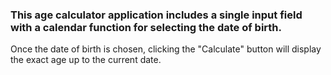 ### This age calculator application includes a single input field with a calendar function for selecting the date of birth. 

Once the date of birth is chosen, clicking the "Calculate" button will display the exact age up to the current date.